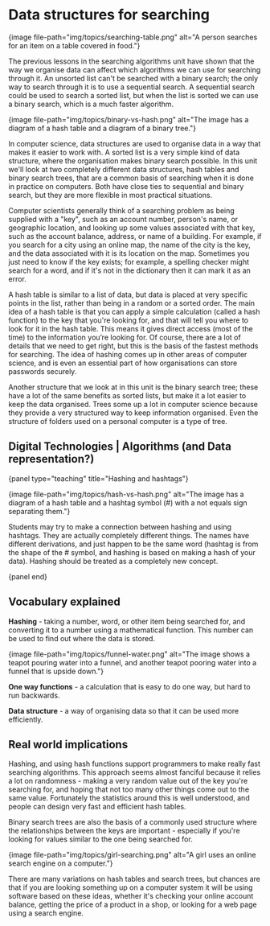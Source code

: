 # Data structures for searching

{image file-path="img/topics/searching-table.png" alt="A person searches for an item on a table covered in food."}

The previous lessons in the searching algorithms unit have shown that the way we organise data can affect which algorithms we can use for searching through it.
An unsorted list can't be searched with a binary search; the only way to search through it is to use a sequential search.
A sequential search could be used to search a sorted list, but when the list is sorted we can use a binary search, which is a much faster algorithm.

{image file-path="img/topics/binary-vs-hash.png" alt="The image has a diagram of a hash table and a diagram of a binary tree."}

In computer science, data structures are used to organise data in a way that makes it easier to work with.
A sorted list is a very simple kind of data structure, where the organisation makes binary search possible.
In this unit we'll look at two completely different data structures, hash tables and binary search trees, that are a common basis of searching when it is done in practice on computers.
Both have close ties to sequential and binary search, but they are more flexible in most practical situations.

Computer scientists generally think of a searching problem as being supplied with a "key", such as an account number, person's name, or geographic location, and looking up some values associated with that key, such as the account balance, address, or name of a building.
For example, if you search for a city using an online map, the name of the city is the key, and the data associated with it is its location on the map.
Sometimes you just need to know if the key exists; for example, a spelling checker might search for a word, and if it's not in the dictionary then it can mark it as an error.

A hash table is similar to a list of data, but data is placed at very specific points in the list, rather than being in a random or a sorted order.
The main idea of a hash table is that you can apply a simple calculation (called a hash function) to the key that you're looking for, and that will tell you where to look for it in the hash table.
This means it gives direct access (most of the time) to the information you’re looking for.
Of course, there are a lot of details that we need to get right, but this is the basis of the fastest methods for searching.
The idea of hashing comes up in other areas of computer science, and is even an essential part of how organisations can store passwords securely.

Another structure that we look at in this unit is the binary search tree; these have a lot of the same benefits as sorted lists, but make it a lot easier to keep the data organised.
Trees some up a lot in computer science because they provide a very structured way to keep information organised.
Even the structure of folders used on a personal computer is a type of tree.

## Digital Technologies | Algorithms (and Data representation?)

{panel type="teaching" title="Hashing and hashtags"}

{image file-path="img/topics/hash-vs-hash.png" alt="The image has a diagram of a hash table and a hashtag symbol (#) with a not equals sign separating them."}

Students may try to make a connection between hashing and using hashtags.
They are actually completely different things.
The names have different derivations, and just happen to be the same word (hashtag is from the shape of the # symbol, and hashing is based on making a hash of your data).
Hashing should be treated as a completely new concept.

{panel end}

## Vocabulary explained

**Hashing** - taking a number, word, or other item being searched for, and converting it to a number using a mathematical function.
This number can be used to find out where the data is stored.

{image file-path="img/topics/funnel-water.png" alt="The image shows a teapot pouring water into a funnel, and another teapot pooring water into a funnel that is upside down."}

**One way functions** - a calculation that is easy to do one way, but hard to run backwards.

**Data structure** - a way of organising data so that it can be used more efficiently.

## Real world implications

Hashing, and using hash functions support programmers to make really fast searching algorithms.
This approach seems almost fanciful because it relies a lot on randomness - making a very random value out of the key you're searching for, and hoping that not too many other things come out to the same value.
Fortunately the statistics around this is well understood, and people can design very fast and efficient hash tables.


Binary search trees are also the basis of a commonly used structure where the relationships between the keys are important - especially if you're looking for values similar to the one being searched for.

{image file-path="img/topics/girl-searching.png" alt="A girl uses an online search engine on a computer."}

There are many variations on hash tables and search trees, but chances are that if you are looking something up on a computer system it will be using software based on these ideas, whether it's checking your online account balance, getting the price of a product in a shop, or looking for a web page using a search engine.
